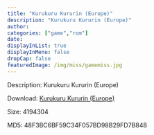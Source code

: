 ```yaml
---
title: "Kurukuru Kururin (Europe)"
description: "Kurukuru Kururin (Europe)"
author: 
categories: ["game","rom"]
date: 
displayInList: true
displayInMenu: false
dropCap: false
featuredImage: /img/miss/gamemiss.jpg
---
```


Description: Kurukuru Kururin (Europe)

Download: <a style="text-decoration:underline;" href="https://mega.nz/#!yLYWnQKQ!trkoripLGD_ve9YqNTyKXM9nlZcX2MjITJ5AYFw_fQI" target = "_blank" rel = "nofollow" > Kurukuru Kururin (Europe)</a>

Size: 4194304

MD5: 48F3BC6BF59C34F057BD98B29FD7B848

